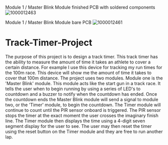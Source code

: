 Module 1 / Master Blink Module finished PCB with soldered components
![1000012463](https://github.com/user-attachments/assets/fe07811b-e2a3-48d2-a501-8192960ce8b8)




Module 1 / Master Blink Module bare PCB
![1000012461](https://github.com/user-attachments/assets/448768bf-1044-4dff-a1f8-72bd6083e804)
# Track-Timer-Project
The purpose of this project is to design a track timer. This track timer has the ability to measure the amount of time it takes an athlete to cover a certain distance. For example I use this device for tracking my run times for the 100m race. This device will show me the amount of time it takes to cover that 100m distance. The project uses two modules. Module one is the 'Master Blink' module. This module acts like the start gun in a track race. It tells the user when to begin running by using a series of LED's to countdown and a buzzer to notify when the countdown has ended. Once the countdown ends the Master Blink module will send a signal to module two, or the 'Timer' module, to begin the countdown. The Timer module will continue to count until the PIR sensor onboard is triggered. The PIR sensor stops the timer at the exact moment the user crosses the imaginary finish line. The Timer module then displays the time using a 4-digit seven segment display for the user to see. The user may then reset the timer using the reset button on the Timer module and they are free to run another lap.

